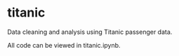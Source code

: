 # titanic
Data cleaning and analysis using Titanic passenger data.

All code can be viewed in titanic.ipynb.
